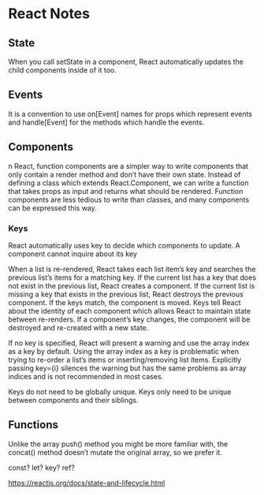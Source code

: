 # React Notes

## State

When you call setState in a component, React automatically updates the child components inside of it too.



## Events

It is a convention to use on[Event] names for props which represent events and handle[Event] for the methods which handle the events.



## Components

n React, function components are a simpler way to write components that only contain a render method and don’t have their own state. Instead of defining a class which extends React.Component, we can write a function that takes props as input and returns what should be rendered. Function components are less tedious to write than classes, and many components can be expressed this way.


### Keys

React automatically uses key to decide which components to update. A component cannot inquire about its key

When a list is re-rendered, React takes each list item’s key and searches the previous list’s items for a matching key. If the current list has a key that does not exist in the previous list, React creates a component. If the current list is missing a key that exists in the previous list, React destroys the previous component. If the keys match, the component is moved. Keys tell React about the identity of each component which allows React to maintain state between re-renders. If a component’s key changes, the component will be destroyed and re-created with a new state.

If no key is specified, React will present a warning and use the array index as a key by default. Using the array index as a key is problematic when trying to re-order a list’s items or inserting/removing list items. Explicitly passing key={i} silences the warning but has the same problems as array indices and is not recommended in most cases.

Keys do not need to be globally unique. Keys only need to be unique between components and their siblings.



## Functions

Unlike the array push() method you might be more familiar with, the concat() method doesn’t mutate the original array, so we prefer it.


const?
let?
key?
ref?



https://reactjs.org/docs/state-and-lifecycle.html
